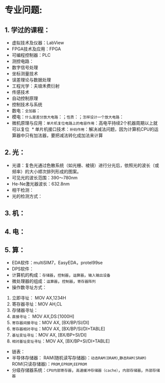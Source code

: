 # 专业问题:
## 1. 学过的课程：
  * 虚拟技术及仪器：LabView
  * FPGA技术及应用：FPGA
  * 可编程控制器：PLC
  * 测控电路：
  * 数字信号处理
  * 坐标测量技术
  * 误差理论与数据处理
  * 工程光学：夫琅禾费衍射
  * 传感技术
  * 自动控制原理
  * 控制技术与系统
  * 数电：`全加器`：
  * 模电：`什么是差分放大电路`：；`性质`：；`怎样设计一个放大电路`：
  * 微机原理与应用：`单片机复位电路上的电容作用`：高电平持续2个机器周期以上就可以复位
  * 单片机接口技术：`补码作用`：解决减法问题，因为计算机CPU的运算器中只有加法器，要把减法转化成加法来计算
  
## 2. 光：
 * 光谱：复色光通过色散系统（如光栅、棱镜）进行分光后，依照光的波长（或频率）的大小顺次排列形成的图案。
 * 可见光的波长范围：390～780nm
 * He-Ne激光器波长：632.8nm
 * 相干检测：
 * 光的检测方式：

## 3. 机：
 
## 4. 电：

## 5. 算：
 * EDA软件：multiSIM7，EasyEDA，protel99se
 * DPS软件：
 * 计算机的构成：`存储器`，`控制器`，`运算器`，`输入输出设备`
 * 微处理器的组成：`运算器`，`控制器`，`寄存器阵列`
 * 操作数寻址方式：
1. 立即寻址：  MOV AX,1234H
2. 寄存器寻址：MOV AH,CL
3. 存储器寻址：
 1. `直接寻址`： MOV AX,DS:[1000H]
 2. `寄存器间接寻址`：MOV AX, [BX/BP/SI/DI]
 3. `寄存器相对寻址`：MOV AX, [BX/BP/SI/DI+TABLE]
 4. `基址变址寻址`：MOV AX, [BX/BP+SI/DI]
 5. `相对基址变址寻址`：MOV AX, [BX/BP+SI/DI+TABLE]
 * 链表：
 * 半导体存储器：
 RAM(随机读写存储器)：`动态RAM(DRAM)`,`静态RAM(SRAM)`
 ROM(只读存储器)：`PROM`,`EPROM`,`EEPROM`
 * 分级存储器系统：`CPU内部寄存器`，`高速缓冲存储器（cache）`，`内部存储器`，`外部存储器`
